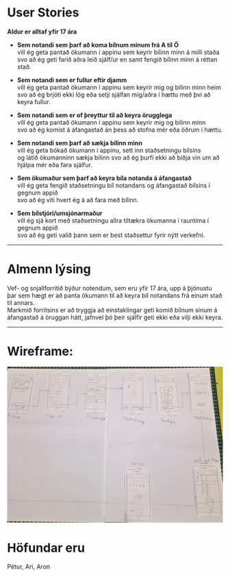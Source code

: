# User Stories

**Aldur er alltaf yfir 17 ára**

- **Sem notandi sem þarf að koma bílnum mínum frá A til Ö**  
  vill ég geta pantað ökumann í appinu sem keyrir bílinn minn á milli staða  
  svo að ég geti farið aðra leið sjálf/ur en samt fengið bílinn minn á réttan stað.  

- **Sem notandi sem er fullur eftir djamm**  
  vill ég geta pantað ökumann í appinu sem keyrir mig og bílinn minn heim  
  svo að ég brjóti ekki lög eða setji sjálfan mig/aðra í hættu með því að keyra fullur.  

- **Sem notandi sem er of þreyttur til að keyra örugglega**  
  vill ég geta pantað ökumann í appinu sem keyrir mig og bílinn minn  
  svo að ég komist á áfangastað án þess að stofna mér eða öðrum í hættu.  

- **Sem notandi sem þarf að sækja bílinn minn**  
  vill ég geta bókað ökumann í appinu, sett inn staðsetningu bílsins  
  og látið ökumanninn sækja bílinn svo að ég þurfi ekki að biðja vin um að hjálpa mér eða fara sjálfur.  

- **Sem ökumaður sem þarf að keyra bíla notanda á áfangastað**  
  vill ég geta fengið staðsetningu bíl notandans og áfangastað bílsins í gegnum appið  
  svo að ég viti hvert ég á að fara með bílinn.  

- **Sem bílstjóri/umsjónarmaður**  
  vill ég sjá kort með staðsetningu allra tiltækra ökumanna í rauntíma í gegnum appið  
  svo að ég geti valið þann sem er best staðsettur fyrir nýtt verkefni.  

---

# Almenn lýsing

Vef- og snjallforritið býður notendum, sem eru yfir 17 ára, upp á þjónustu þar sem hægt er að panta ökumann til að keyra bíl notandans frá einum stað til annars.  
Markmið forritsins er að tryggja að einstaklingar geti komið bílnum sínum á áfangastað á öruggan hátt, jafnvel þó þeir sjálfir geti ekki eða vilji ekki keyra.

---

# Wireframe:

![wireframe](./wireframe_user.jpg)

# Höfundar eru
Pétur, Ari, Aron
